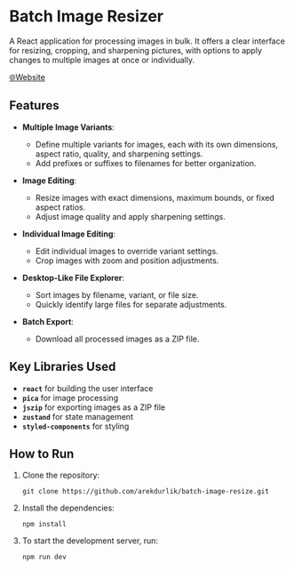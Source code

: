 # Batch Image Resizer

A React application for processing images in bulk. It offers a clear interface for resizing, cropping, and sharpening pictures, with options to apply changes to multiple images at once or individually.

[🌐Website](https://batchresizer.netlify.app/)

## Features

- **Multiple Image Variants**:
  - Define multiple variants for images, each with its own dimensions, aspect ratio, quality, and sharpening settings.
  - Add prefixes or suffixes to filenames for better organization.

- **Image Editing**:
  - Resize images with exact dimensions, maximum bounds, or fixed aspect ratios.
  - Adjust image quality and apply sharpening settings.

- **Individual Image Editing**:
  - Edit individual images to override variant settings.
  - Crop images with zoom and position adjustments.

- **Desktop-Like File Explorer**:
  - Sort images by filename, variant, or file size.
  - Quickly identify large files for separate adjustments.

- **Batch Export**:
  - Download all processed images as a ZIP file.

## Key Libraries Used
- **`react`** for building the user interface
- **`pica`** for image processing
- **`jszip`** for exporting images as a ZIP file
- **`zustand`** for state management
- **`styled-components`** for styling

## How to Run

1. Clone the repository:
   ```
   git clone https://github.com/arekdurlik/batch-image-resize.git
   ```

3. Install the dependencies:
   ```
   npm install
   ```

5. To start the development server, run:
   ```
   npm run dev
   ```
